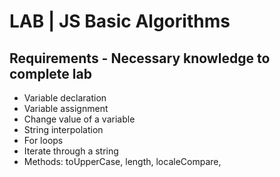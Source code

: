 # LAB | JS Basic Algorithms 

## Requirements - Necessary knowledge to complete lab

- Variable declaration
- Variable assignment 
- Change value of a variable 
- String interpolation
- For loops
- Iterate through a string
- Methods: toUpperCase, length, localeCompare,